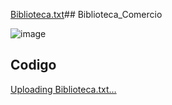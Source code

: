 [Biblioteca.txt](https://github.com/soaresy/Biblioteca_Comercio/files/13481393/Biblioteca.txt)## Biblioteca_Comercio

![image](https://github.com/soaresy/Biblioteca_Comercio/assets/144077766/e4c5a057-3909-4d1c-aa5e-e91ef796dad3)



## Codigo

[Uploading Biblioteca.txt…]()

